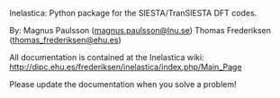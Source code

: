 Inelastica:
	Python package for the SIESTA/TranSIESTA DFT codes.

By:
	Magnus Paulsson (magnus.paulsson@lnu.se)
	Thomas Frederiksen (thomas_frederiksen@ehu.es)

All documentation is contained at the Inelastica wiki:
    	http://dipc.ehu.es/frederiksen/inelastica/index.php/Main_Page

Please update the documentation when you solve a problem!


